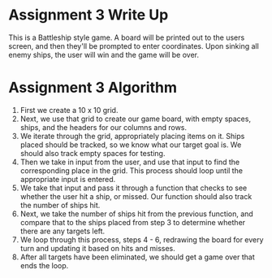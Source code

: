 # Assignment 3 Write Up
This is a Battleship style game. A board will be printed out to the users screen, and then they'll be prompted to enter coordinates. Upon sinking all enemy ships, the user will win and the game will be over.

# Assignment 3 Algorithm
1. First we create a 10 x 10 grid.
2. Next, we use that grid to create our game board, with empty spaces, ships, and the headers for our columns and rows.
3. We iterate through the grid, appropriately placing items on it. Ships placed should be tracked, so we know what our target goal is. We should also track empty spaces for testing.
4. Then we take in input from the user, and use that input to find the corresponding place in the grid. This process should loop until the appropriate input is entered.
5. We take that input and pass it through a function that checks to see whether the user hit a ship, or missed. Our function should also track the number of ships hit.
6. Next, we take the number of ships hit from the previous function, and compare that to the ships placed from step 3 to determine whether there are any targets left.
7. We loop through this process, steps 4 - 6, redrawing the board for every turn and updating it based on hits and misses.
8. After all targets have been eliminated, we should get a game over that ends the loop.
